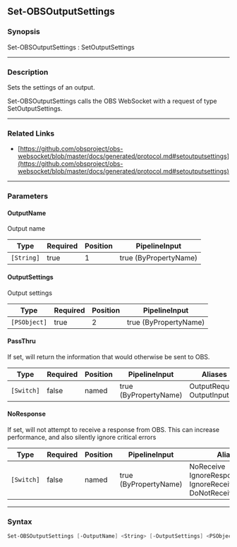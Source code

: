 Set-OBSOutputSettings
---------------------

### Synopsis
Set-OBSOutputSettings : SetOutputSettings

---

### Description

Sets the settings of an output.

Set-OBSOutputSettings calls the OBS WebSocket with a request of type SetOutputSettings.

---

### Related Links
* [https://github.com/obsproject/obs-websocket/blob/master/docs/generated/protocol.md#setoutputsettings](https://github.com/obsproject/obs-websocket/blob/master/docs/generated/protocol.md#setoutputsettings)

---

### Parameters
#### **OutputName**
Output name

|Type      |Required|Position|PipelineInput        |
|----------|--------|--------|---------------------|
|`[String]`|true    |1       |true (ByPropertyName)|

#### **OutputSettings**
Output settings

|Type        |Required|Position|PipelineInput        |
|------------|--------|--------|---------------------|
|`[PSObject]`|true    |2       |true (ByPropertyName)|

#### **PassThru**
If set, will return the information that would otherwise be sent to OBS.

|Type      |Required|Position|PipelineInput        |Aliases                      |
|----------|--------|--------|---------------------|-----------------------------|
|`[Switch]`|false   |named   |true (ByPropertyName)|OutputRequest<br/>OutputInput|

#### **NoResponse**
If set, will not attempt to receive a response from OBS.
This can increase performance, and also silently ignore critical errors

|Type      |Required|Position|PipelineInput        |Aliases                                                                |
|----------|--------|--------|---------------------|-----------------------------------------------------------------------|
|`[Switch]`|false   |named   |true (ByPropertyName)|NoReceive<br/>IgnoreResponse<br/>IgnoreReceive<br/>DoNotReceiveResponse|

---

### Syntax
```PowerShell
Set-OBSOutputSettings [-OutputName] <String> [-OutputSettings] <PSObject> [-PassThru] [-NoResponse] [<CommonParameters>]
```
